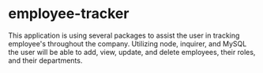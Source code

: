 # employee-tracker
This application is using several packages to assist the user in tracking employee's throughout the company. Utilizing node, inquirer, and MySQL the user will be able to add, view, update, and delete employees, their roles, and their departments.
